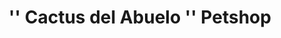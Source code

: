 ---
title: "'' Cactus del Abuelo '' Petshop"
url: /ciudad-autonoma-de-buenos-aires/cactus-del-abuelo-petshop/
shop: mascotas
---